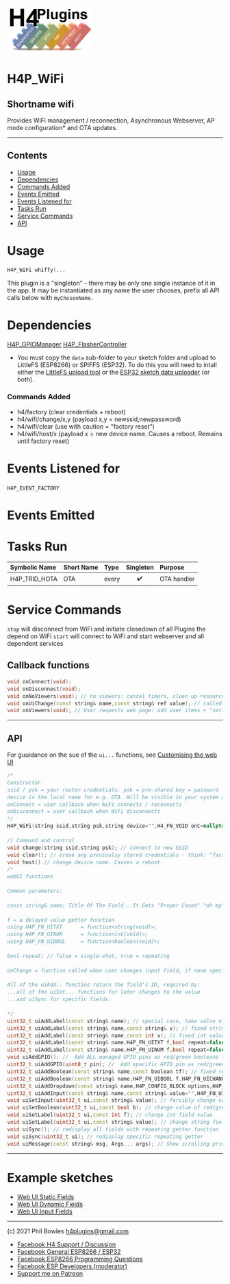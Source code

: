 ![H4P Flyer](/assets/WiFiLogo.jpg) 

# H4P_WiFi

## Shortname wifi

Provides WiFi management / reconnection, Asynchronous Webserver, AP mode configuration* and OTA updates.

---

## Contents

* [Usage](#usage)
* [Dependencies](#dependencies)
* [Commands Added](#commands-added)
* [Events Emitted](#s-emitted)
* [Events Listened for](#s-listened-for)
* [Tasks Run](#tasks-run)
* [Service Commands](#service-commands)
* [API](#api)

# Usage

```cpp
H4P_WiFi whiffy(...
```
This plugin is a "singleton" - there may be only one single instance of it in the app. 
It may be instantiated as any name the user chooses, prefix all API calls below with `myChosenName.`

# Dependencies

[H4P_GPIOManager](h4gm.md)
[H4P_FlasherController](h4gm.md)

* You must copy the `data` sub-folder to your sketch folder and upload to LittleFS (ESP8266) or SPIFFS (ESP32). To do this you will need to intall either the [LittleFS upload tool](https://github.com/earlephilhower/arduino-esp8266littlefs-plugin) or the [ESP32 sketch data uploader](https://github.com/me-no-dev/arduino-esp32fs-plugin) (or both). 

### Commands Added

* h4/factory (clear credentials + reboot)
* h4/wifi/change/x,y (payload x,y = newssid,newpassword)
* h4/wifi/clear (use with caution = "factory reset")
* h4/wifi/host/x (payload x = new device name. Causes a reboot. Remains until factory reset)

# Events Listened for

`H4P_EVENT_FACTORY`

# Events Emitted


# Tasks Run

| Symbolic Name | Short Name | Type | Singleton | Purpose |
| :----------   | :--- | :--- | :-------: | :---    |
|H4P_TRID_HOTA|OTA|every|:heavy_check_mark:|OTA handler|

# Service Commands

`stop` will disconnect from WiFi and initiate closedown of all Plugins the depend on WiFi
`start` will connect to WiFi and start webserver and all dependent services

## Callback functions

```cpp
void onConnect(void);
void onDisconnect(void);
void onNoViewers(void); // no viewers: cancel timers, clean up resources etc
void onUiChange(const string& name,const string& ref value); // called when user item <name> changes value if no spcific funtion given
void onViewers(void); // User requests web page: add user items + "setter" functions
```

---

## API

For guuidance on the sue of the `ui...` functions, see [Customising the web UI](webui.md)

```cpp
/*
Constructor
ssid / psk = your router credentials. psk = pre-shared key = password
device is the local name for e.g. OTA. Will be visible in your system as < device >.local
onConnect = user callback when WiFi connects / reconnects
onDisconnect = user callback when WiFi disconnects
*/
H4P_WiFi(string ssid,string psk,string device="",H4_FN_VOID onC=nullptr,H4_FN_VOID onD=nullptr):

// Command and control
void change(string ssid,string psk); // connect to new SSID
void clear(); // erase any previoulsy stored credentials - think: "factory reset"
void host() // change device name. Causes a reboot
/*
webUI functions

Common parameters:

const string& name; Title Of The Field...It Gets "Proper Cased" "oh my" becomes "Oh My" 

f = a delayed value getter function
using H4P_FN_UITXT      = function<string(void)>;
using H4P_FN_UINUM      = function<int(void)>;
using H4P_FN_UIBOOL     = function<boolean(void)>;

bool repeat; // false = single-shot, true = repeating

onChange = function called when user changes input field, if none specified, goes to global callback onUiChange

All of the uiAdd.. functios return the field's ID, required by:
...all of the uiSet... functions for later changes to the value
...and uiSync for specific fields.

*/
uint32_t uiAddLabel(const string& name); // special case, take value of config variable of the same name
uint32_t uiAddLabel(const string& name,const string& v); // fixed string value
uint32_t uiAddLabel(const string& name,const int v); // fixed int value
uint32_t uiAddLabel(const string& name,H4P_FN_UITXT f,bool repeat=false); // delayed getter string
uint32_t uiAddLabel(const string& name,H4P_FN_UINUM f,bool repeat=false); // delyed getter int
void uiAddGPIO(); //  Add ALL managed GPIO pins as red/green booleans (page refresh needed)
uint32_t uiAddGPIO(uint8_t pin); //  Add specific GPIO pin as red/green boolean (page refresh needed)
uint32_t uiAddBoolean(const string& name,const boolean tf); // fixed red/green boolean as tf=true or false
uint32_t uiAddBoolean(const string& name,H4P_FN_UIBOOL f,H4P_FN_UICHANGE onChange=nullptr,bool repeat=false); // clickable red/green boolean
uint32_t uiAddDropdown(const string& name,H4P_CONFIG_BLOCK options,H4P_FN_UICHANGE onChange=nullptr); // dropdown box from maps of options
uint32_t uiAddInput(const string& name,const string& value="",H4P_FN_UICHANGE onChange=nullptr); // simple text input
void uiSetInput(uint32_t ui,const string& value); // forcibly change value of input field
void uiSetBoolean(uint32_t ui,const bool b); // change value of red/green bool
void uiSetLabel(uint32_t ui,const int f); // change int field value
void uiSetLabel(uint32_t ui,const string& value); // change string field value
void uiSync(); // redisplay all fields with repeating getter function
void uiSync(uint32_t ui); // redisplay specific repeating getter
void uiMessage(const string& msg, Args... args); // Show scrolling printf-style message in UI
```

---

# Example sketches

* [Web UI Static Fields](../examples/WEBUI/WebUI_StaticFields/WebUI_StaticFields.ino)
* [Web UI Dynamic Fields](../examples/WEBUI/WebUI_DynamicFields/WebUI_DynamicFields.ino)
* [Web UI Input Fields](../examples/WEBUI/WebUI_InputFields/WebUI_InputFields.ino)
  
---

(c) 2021 Phil Bowles h4plugins@gmail.com

* [Facebook H4  Support / Discussion](https://www.facebook.com/groups/444344099599131/)
* [Facebook General ESP8266 / ESP32](https://www.facebook.com/groups/2125820374390340/)
* [Facebook ESP8266 Programming Questions](https://www.facebook.com/groups/esp8266questions/)
* [Facebook ESP Developers (moderator)](https://www.facebook.com/groups/ESP8266/)
* [Support me on Patreon](https://patreon.com/esparto)